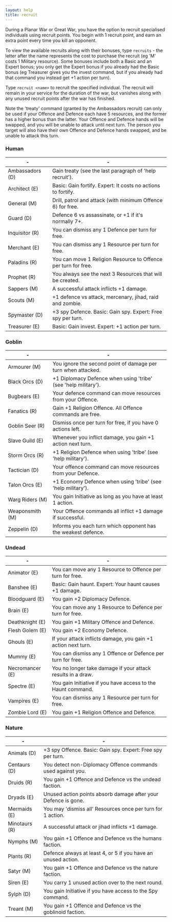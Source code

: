 ```yaml
---
layout: help
title: recruit
---
```


During a Planar War or Great War, you have the option to recruit specialised 
individuals using recruit points.  You begin with 1 recruit point, and earn an
extra point every time you kill an opponent.

To view the available recruits along with their bonuses, type `recruits` - 
the letter after the name represents the cost to purchase the recruit (eg 'M' 
costs 1 Military resource).  Some bonuses include both a Basic and an Expert 
bonus; you only get the Expert bonus if you already had the Basic bonus (eg 
Treasurer gives you the invest command, but if you already had that command 
you instead get +1 action per turn).

Type `recruit <name>` to recruit the specified individual.  The recruit will 
remain in your service for the duration of the war, but vanishes along with 
any unused recruit points after the war has finished.

Note the 'treaty' command (granted by the Ambassadors recruit) can only be used
if your Offence and Defence each have 5 resources, and the former has a higher 
bonus than the latter.  Your Offence and Defence hands will be swapped, and you
will be unable to attack until next turn.  The person you target will also have
their own Offence and Defence hands swapped, and be unable to attack this turn.

### Human
\- | -
--- | ---
Ambassadors (D)| Gain treaty (see the last paragraph of 'help recruit').
Architect (E)  | Basic: Gain fortify.  Expert: It costs no actions to fortify.
General (M)    | Drill, patrol and attack (with minimum Offence 6) for free.
Guard (D)      | Defence 6 vs assassinate, or +1 if it's normally 7+.
Inquisitor (R) | You can dismiss any 1 Defence per turn for free.
Merchant (E)   | You can dismiss any 1 Resource per turn for free.
Paladins (R)   | You can move 1 Religion Resource to Offence per turn for free.
Prophet (R)    | You always see the next 3 Resources that will be created.
Sappers (M)    | A successful attack inflicts +1 damage.
Scouts (M)     | +1 defence vs attack, mercenary, jihad, raid and zombie.
Spymaster (D)  | +3 spy Defence.  Basic: Gain spy.  Expert: Free spy per turn.
Treasurer (E)  | Basic: Gain invest.  Expert: +1 action per turn.

### Goblin
\- | -
--- | ---
Armourer (M)   | You ignore the second point of damage per turn when attacked.
Black Orcs (D) | +1 Diplomacy Defence when using 'tribe' (see 'help military').
Bugbears (E)   | Your defence command can move resources from your Offence.
Fanatics (R)   | Gain +1 Religion Offence.  All Offence commands are free.
Goblin Seer (R)| Dismiss once per turn for free, if you have 0 actions left.
Slave Guild (E)| Whenever you inflict damage, you gain +1 action next turn.
Storm Orcs (R) | +1 Religion Defence when using 'tribe' (see 'help military').
Tactician (D)  | Your offence command can move resources from your Defence.
Talon Orcs (E) | +1 Economy Defence when using 'tribe' (see 'help military').
Warg Riders (M)| You gain Initiative as long as you have at least 1 action.
Weaponsmith (M)| Your Offence commands all inflict +1 damage if successful.
Zeppelin (D)   | Informs you each turn which opponent has the weakest defence.

### Undead
\- | -
--- | ---
Animator (E)   | You can move any 1 Resource to Offence per turn for free.
Banshee (E)    | Basic: Gain haunt.  Expert: Your haunt causes +1 damage.
Bloodguard (E) | You gain +2 Diplomacy Defence.
Brain (E)      | You can move any 1 Resource to Defence per turn for free.
Deathknight (E)| You gain +1 Military Offence and Defence.
Flesh Golem (E)| You gain +2 Economy Defence.
Ghouls (E)     | If your attack inflicts damage, you gain +1 action next turn.
Mummy (E)      | You can dismiss any 1 Offence or Defence per turn for free.
Necromancer (E)| You no longer take damage if your attack results in a draw.
Spectre (E)    | You gain Initiative if you have access to the Haunt command.
Vampires (E)   | You can dismiss any 1 Resource per turn for free.
Zombie Lord (E)| You gain +1 Religion Offence and Defence.

### Nature
\- | -
--- | ---
Animals (D)    | +3 spy Offence.  Basic: Gain spy.  Expert: Free spy per turn.
Centaurs (D)   | You detect non-Diplomacy Offence commands used against you.
Druids (R)     | You gain +1 Offence and Defence vs the undead faction.
Dryads (E)     | Unused action points absorb damage after your Defence is gone.
Mermaids (E)   | You may 'dismiss all' Resources once per turn for 1 action.
Minotaurs (R)  | A successful attack or jihad inflicts +1 damage.
Nymphs (M)     | You gain +1 Offence and Defence vs the humans faction.
Plants (R)     | Defence always at least 4, or 5 if you have an unused action.
Satyr (M)      | You gain +1 Offence and Defence vs the nature faction.
Siren (E)      | You carry 1 unused action over to the next round.
Sylph (D)      | You gain Initiative if you have access to the Spy command.
Treant (M)     | You gain +1 Offence and Defence vs the goblinoid faction.
